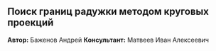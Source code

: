 ## Поиск границ радужки методом круговых проекций

**Автор:** Баженов Андрей
**Консультант:** Матвеев Иван Алексеевич

